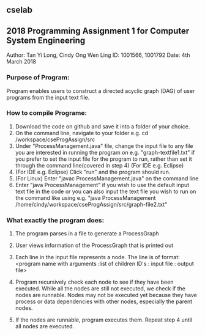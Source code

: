 ## cselab
## 2018 Programming Assignment 1 for Computer System Engineering
Author: Tan Yi Long, Cindy Ong Wen Ling
ID: 1001566, 1001792
Date: 4th March 2018

### Purpose of Program:
Program enables users to construct a directed acyclic graph (DAG) of user programs from the input text file.

### How to compile Programe:
1. Download the code on github and save it into a folder of your choice.
2. On the command line, navigate to your folder e.g. cd /workspace/cseProgAssign/src
3. Under "ProcessManagement.java" file, change the input file to any file you are interested in running the program on e.g. "graph-textfile1.txt" if you prefer to set the input file for the program to run, rather than set it through the command line(covered in step 4)
(For IDE e.g. Eclipse)
4. (For IDE e.g. Eclipse) Click "run" and the program should run.
5. (For Linux) Enter "javac ProcessManagement.java" on the command line  
6. Enter "java ProcessManagement" if you wish to use the default input text file in the code or you can also input the text file you wish to run on the command like using e.g. "java ProcessManagement /home/cindy/workspace/cseProgAssign/src/graph-file2.txt" 

### What exactly the program does:
1) The program parses in a file to generate a ProcessGraph

2) User views information of the ProcessGraph that is printed out

3) Each line in the input file represents a node. The line is of format:
<program name with arguments :list of children ID's : input file : output file>

4) Program recursively check each node to see if they have been executed. While all the
nodes are still not executed, we check if the nodes are runnable. Nodes may not be executed yet because they have process or data dependencies with other nodes, especially the parent nodes.

5) If the nodes are runnable, program executes them. 
Repeat step 4 until all nodes are executed.
